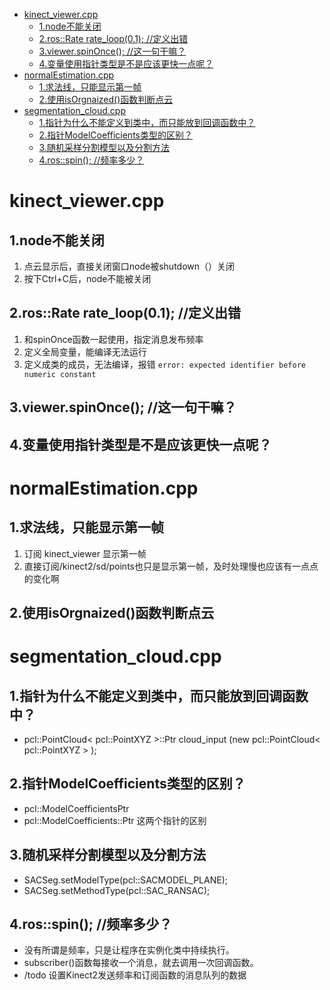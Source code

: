 <!-- TOC -->

- [kinect_viewer.cpp](#kinect_viewercpp)
    - [1.node不能关闭](#1node不能关闭)
    - [2.ros::Rate rate_loop(0.1);  //定义出错](#2rosrate-rate_loop01--定义出错)
    - [3.viewer.spinOnce();  //这一句干嘛？](#3viewerspinonce--这一句干嘛)
    - [4.变量使用指针类型是不是应该更快一点呢？](#4变量使用指针类型是不是应该更快一点呢)
- [normalEstimation.cpp](#normalestimationcpp)
    - [1.求法线，只能显示第一帧](#1求法线只能显示第一帧)
    - [2.使用isOrgnaized()函数判断点云](#2使用isorgnaized函数判断点云)
- [segmentation_cloud.cpp](#segmentation_cloudcpp)
    - [1.指针为什么不能定义到类中，而只能放到回调函数中？](#1指针为什么不能定义到类中而只能放到回调函数中)
    - [2.指针ModelCoefficients类型的区别？](#2指针modelcoefficients类型的区别)
    - [3.随机采样分割模型以及分割方法](#3随机采样分割模型以及分割方法)
    - [4.ros::spin();  //频率多少？](#4rosspin--频率多少)

<!-- /TOC -->

# kinect_viewer.cpp
## 1.node不能关闭  
1. 点云显示后，直接关闭窗口node被shutdown（）关闭
2. 按下Ctrl+C后，node不能被关闭
## 2.ros::Rate rate_loop(0.1);  //定义出错 
1. 和spinOnce函数一起使用，指定消息发布频率
2. 定义全局变量，能编译无法运行
3. 定义成类的成员，无法编译，报错 `error: expected identifier before numeric constant`
## 3.viewer.spinOnce();  //这一句干嘛？ 
## 4.变量使用指针类型是不是应该更快一点呢？ 

# normalEstimation.cpp
## 1.求法线，只能显示第一帧 
1. 订阅 kinect_viewer 显示第一帧
2. 直接订阅/kinect2/sd/points也只是显示第一帧，及时处理慢也应该有一点点的变化啊
## 2.使用isOrgnaized()函数判断点云 

# segmentation_cloud.cpp
## 1.指针为什么不能定义到类中，而只能放到回调函数中？ 
- pcl::PointCloud< pcl::PointXYZ >::Ptr cloud_input (new pcl::PointCloud< pcl::PointXYZ > );
## 2.指针ModelCoefficients类型的区别？
- pcl::ModelCoefficientsPtr
- pcl::ModelCoefficients::Ptr 这两个指针的区别
## 3.随机采样分割模型以及分割方法
- SACSeg.setModelType(pcl::SACMODEL_PLANE);
- SACSeg.setMethodType(pcl::SAC_RANSAC);
## 4.ros::spin();  //频率多少？　
- 没有所谓是频率，只是让程序在实例化类中持续执行。
- subscriber()函数每接收一个消息，就去调用一次回调函数。
- /todo 设置Kinect2发送频率和订阅函数的消息队列的数据


